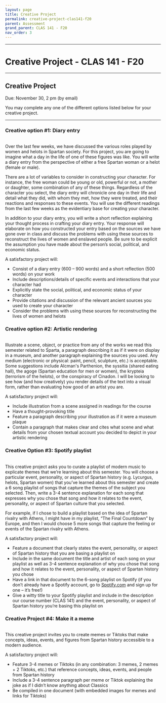 ```yaml
---
layout: page
title: Creative Project
permalink: creative-project-clas141-f20
parent: Assessment
grand_parent: CLAS 141 - F20
nav_order: 3
---
```

***

# Creative Project - CLAS 141 - F20

***

## Creative Project 

Due: November 30, 2 pm (by email)

You may complete any one of the different options listed below for your creative project.

***

### Creative option #1: Diary entry
&nbsp;  
Over the last few weeks, we have discussed the various roles played by women and helots in Spartan society. For this project, you are going to imagine what a day in the life of one of these figures was like. You will write a diary entry from the perspective of either a free Spartan woman or a helot (female or male).

There are a lot of variables to consider in constructing your character. For instance, the free woman could be young or old, powerful or not, a mother or daughter, some combination of any of these things. Regardless of the character you select, the diary entry will chronicle one day in their life and detail what they did, with whom they met, how they were treated, and their reactions and responses to these events. You will use the different readings from the last few weeks as the evidentiary base for creating your character.

In addition to your diary entry, you will write a short reflection explaining your thought process in crafting your diary entry. Your response will elaborate on how you constructed your entry based on the sources we have gone over in class and discuss the problems with using these sources to reconstruct the lives of women and enslaved people. Be sure to be explicit the assumption you have made about the person’s social, political, and economic status.

A satisfactory project will:
- Consist of a diary entry (600 – 900 words) and a short reflection (500 words) on your work
- Include descriptions/details of specific events and interactions that your character had
- Explicitly state the social, political, and economic status of your character
-	Provide citations and discussion of the relevant ancient sources you used to create your character
-	Consider the problems with using these sources for reconstructing the lives of women and helots

### Creative option #2: Artistic rendering
&nbsp;  
Illustrate a scene, object, or practice from any of the works we read this semester related to Sparta, a paragraph describing it as if it were on display in a museum, and another paragraph explaining the sources you used. Any medium (electronic or physical: paint, pencil, sculpture, etc.) is acceptable. Some suggestions include Alcman's Parthenion, the syssitia (shared eating hall), the agoge (Spartan education for men or women), the krypteia (terrorism of the helots), or the conspiracy of Cinadon. I will be looking to see how (and how creatively) you render details of the text into a visual form, rather than evaluating how good of an artist you are.

A satisfactory project will:
- Include illustration from a scene assigned in readings for the course
- Have a thought-provoking title
- Feature a paragraph describing your illustration as if it were a museum plaque
- Contain a paragraph that makes clear and cites what scene and what details from your chosen textual account you decided to depict in your artistic rendering

### Creative Option #3: Spotify playlist
&nbsp;  
This creative project asks you to curate a playlist of modern music to explicate themes that we’re learning about this semester. You will choose a particular event, personality, or aspect of Spartan history (e.g. Lycurgus, helots, Spartan women) that you’ve learned about this semester and create a 6 song playlist of songs that capture the themes of the subject you selected. Then, write a 3-4 sentence explanation for each song that expresses why you chose that song and how it relates to the event, personality, or aspect of Spartan culture that you selected.

For example, if I chose to build a playlist based on the idea of Spartan rivalry with Athens, I might have in my playlist, “The Final Countdown” by Europe, and then I would choose 5 more songs that capture the feeling or events of the Spartan rivalry with Athens.

A satisfactory project will:
- Feature a document that clearly states the event, personality, or aspect of Spartan history that you are basing a playlist on
- Include in the same document the title and artist of each song on your playlist as well as 3-4 sentence explanation of why you chose that song and how it relates to the event, personality, or aspect of Spartan history you chose
- Have a link in that document to the 6-song playlist on Spotify (if you don’t already have a Spotify account, go to [Spotify.com](spotify.com) and sign up for one – it’s free!)
- Give a witty title to your Spotify playlist and include in the description our course number (CLAS 141) and the event, personality, or aspect of Spartan history you’re basing this playlist on

### Creative Project #4: Make it a meme
&nbsp;  
This creative project invites you to create memes or Tiktoks that make concepts, ideas, events, and figures from Spartan history accessible to a modern audience.

A satisfactory project will:
- Feature 3-4 memes or Tiktoks (in any combination: 3 memes, 2 memes + 2 Tiktoks, etc.) that reference concepts, ideas, events, and people from Spartan history
- Include a 3-4 sentence paragraph per meme or Tiktok explaining the joke as if I didn’t know anything about Classics
- Be compiled in one document (with embedded images for memes and links for Tiktoks)

